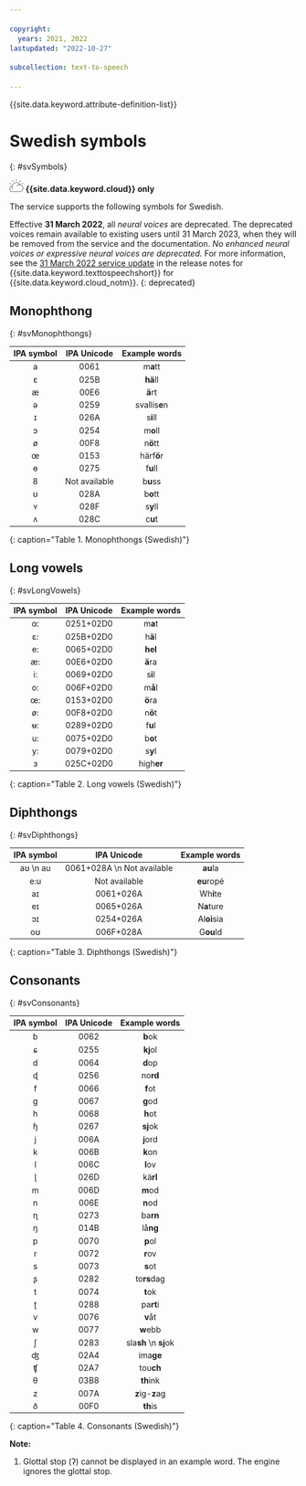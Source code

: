 ```yaml
---

copyright:
  years: 2021, 2022
lastupdated: "2022-10-27"

subcollection: text-to-speech

---
```


{{site.data.keyword.attribute-definition-list}}

# Swedish symbols
{: #svSymbols}

![IBM Cloud only](images/ibm-cloud.png) **{{site.data.keyword.cloud}} only**

The service supports the following symbols for Swedish.

Effective **31 March 2022**, all *neural voices* are deprecated. The deprecated voices remain available to existing users until 31 March 2023, when they will be removed from the service and the documentation. *No enhanced neural voices or expressive neural voices are deprecated.* For more information, see the [31 March 2022 service update](/docs/text-to-speech?topic=text-to-speech-release-notes#text-to-speech-31march2022) in the release notes for {{site.data.keyword.texttospeechshort}} for {{site.data.keyword.cloud_notm}}.
{: deprecated}

## Monophthong
{: #svMonophthongs}

| IPA symbol | IPA Unicode | Example words |
|:----------:|:-----------:|:-------------:|
| a | 0061 | m**a**tt |
| &#603; | 025B | **hä**ll |
| &#230; | 00E6 | **ä**rt |
| &#601; | 0259 | svallis**e**n |
| &#618; | 026A | s**i**ll |
| &#596; | 0254 | m**o**ll |
| &#248; | 00F8 | n**ö**tt |
| &#339; | 0153 | härf**ö**r |
| &#629; | 0275 | f**u**ll |
| 8 | Not available | b**u**ss |
| &#650; | 028A | b**o**tt |
| &#655; | 028F | s**y**ll |
| &#652; | 028C | c**u**t |
{: caption="Table 1. Monophthongs (Swedish)"}

## Long vowels
{: #svLongVowels}

| IPA symbol | IPA Unicode | Example words |
|:----------:|:-----------:|:-------------:|
| &#945;: | 0251+02D0 | m**a**t |
| &#603;: | 025B+02D0 | h**ä**l |
| e: | 0065+02D0 | **hel** |
| &#230;: | 00E6+02D0 | **ä**ra |
| i: | 0069+02D0 | s**i**l |
| o: | 006F+02D0 | m**å**l |
| &#339;: | 0153+02D0 | **ö**ra |
| &#248;: | 00F8+02D0 | n**ö**t |
| &#649;: | 0289+02D0 | f**u**l |
| u: | 0075+02D0 | b**o**t |
| y: | 0079+02D0 | s**y**l |
| &#604; | 025C+02D0 | high**er** |
{: caption="Table 2. Long vowels (Swedish)"}

## Diphthongs
{: #svDiphthongs}

| IPA symbol | IPA Unicode | Example words |
|:----------:|:-----------:|:-------------:|
| a&#650;  \n au | 0061+028A  \n Not available | **au**la |
| e:u | Not available | **eu**ropé |
| a&#618; | 0061+026A | Wh**i**te |
| e&#618; | 0065+026A | N**a**ture |
| &#596;&#618; | 0254+026A | Al**oi**sia |
| o&#650; | 006F+028A | G**ou**ld |
{: caption="Table 3. Diphthongs (Swedish)"}

## Consonants
{: #svConsonants}

| IPA symbol | IPA Unicode | Example words |
|:----------:|:-----------:|:-------------:|
| b | 0062 | **b**ok |
| &#597; | 0255 | **kj**ol |
| d | 0064 | **d**op |
| &#598; | 0256 | no**rd** |
| f | 0066 | **f**ot |
| g | 0067 | **g**od |
| h | 0068 | **h**ot |
| &#615; | 0267 | **sj**ok |
| j | 006A | **j**ord |
| k | 006B | **k**on |
| l | 006C | **l**ov |
| &#621; | 026D |kä**rl**  |
| m | 006D | **m**od |
| n | 006E | **n**od |
| &#627; | 0273 | ba**rn** |
| &#331; | 014B | lå**ng** |
| p | 0070 | **p**ol |
| r | 0072 | **r**ov |
| s | 0073 | **s**ot |
| &#642; | 0282 | to**rs**dag |
| t | 0074 | **t**ok |
| &#648; | 0288 | pa**rt**i |
| v | 0076 | **v**åt |
| w | 0077 | **w**ebb |
| &#643; | 0283 | sla**sh**  \n **sj**ok |
| &#676; | 02A4 | ima**ge** |
| &#679; | 02A7 | tou**ch** |
| &#952; | 03B8 | **th**ink |
| z | 007A | **z**ig-**z**ag |
| &#240; | 00F0 | **th**is |
{: caption="Table 4. Consonants (Swedish)"}

**Note:**

1. Glottal stop (&#660;) cannot be displayed in an example word. The engine ignores the glottal stop.
